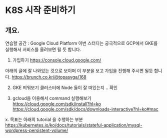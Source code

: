 # K8S 시작 준비하기

## 개요.

연습할 공간 : Google Cloud Platform
이번 스터디는 궁극적으로 GCP에서 GKE를 실행해서 서비스를 올려보면 될 듯 합니다.

1. 가입하기
   https://console.cloud.google.com/

아래의 글에 잘 나와있는 것으로 보이며 이 부분을 보고 가입을 진행해 주시면 될듯 합니다.
https://brunch.co.kr/@topasvga/168

2. GKE 띄워보기
   클러스터에 Node 들이 잘 떠있는지 .. 확인

3. gcloud을 이용해서 command 실행해보기
   https://cloud.google.com/sdk/install?hl=ko
   https://cloud.google.com/sdk/docs/downloads-interactive?hl=ko#mac

x. 목표는 아래의 tutorial 을 수행하는 부분
https://kubernetes.io/ko/docs/tutorials/stateful-application/mysql-wordpress-persistent-volume/
